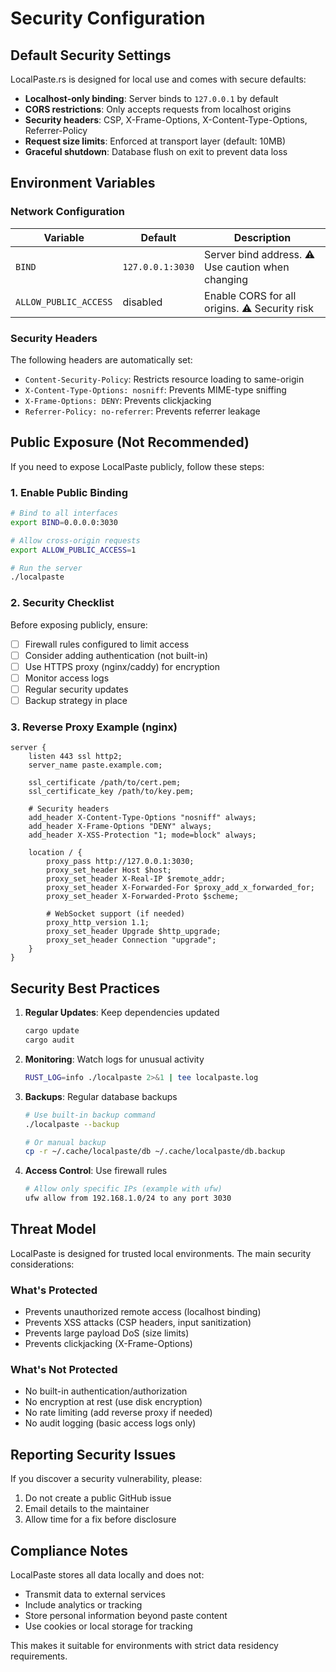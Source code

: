 # Security Configuration

## Default Security Settings

LocalPaste.rs is designed for local use and comes with secure defaults:

- **Localhost-only binding**: Server binds to `127.0.0.1` by default
- **CORS restrictions**: Only accepts requests from localhost origins
- **Security headers**: CSP, X-Frame-Options, X-Content-Type-Options, Referrer-Policy
- **Request size limits**: Enforced at transport layer (default: 10MB)
- **Graceful shutdown**: Database flush on exit to prevent data loss

## Environment Variables

### Network Configuration

| Variable | Default | Description |
|----------|---------|-------------|
| `BIND` | `127.0.0.1:3030` | Server bind address. ⚠️ Use caution when changing |
| `ALLOW_PUBLIC_ACCESS` | disabled | Enable CORS for all origins. ⚠️ Security risk |

### Security Headers

The following headers are automatically set:

- `Content-Security-Policy`: Restricts resource loading to same-origin
- `X-Content-Type-Options: nosniff`: Prevents MIME-type sniffing
- `X-Frame-Options: DENY`: Prevents clickjacking
- `Referrer-Policy: no-referrer`: Prevents referrer leakage

## Public Exposure (Not Recommended)

If you need to expose LocalPaste publicly, follow these steps:

### 1. Enable Public Binding

```bash
# Bind to all interfaces
export BIND=0.0.0.0:3030

# Allow cross-origin requests
export ALLOW_PUBLIC_ACCESS=1

# Run the server
./localpaste
```

### 2. Security Checklist

Before exposing publicly, ensure:

- [ ] Firewall rules configured to limit access
- [ ] Consider adding authentication (not built-in)
- [ ] Use HTTPS proxy (nginx/caddy) for encryption
- [ ] Monitor access logs
- [ ] Regular security updates
- [ ] Backup strategy in place

### 3. Reverse Proxy Example (nginx)

```nginx
server {
    listen 443 ssl http2;
    server_name paste.example.com;
    
    ssl_certificate /path/to/cert.pem;
    ssl_certificate_key /path/to/key.pem;
    
    # Security headers
    add_header X-Content-Type-Options "nosniff" always;
    add_header X-Frame-Options "DENY" always;
    add_header X-XSS-Protection "1; mode=block" always;
    
    location / {
        proxy_pass http://127.0.0.1:3030;
        proxy_set_header Host $host;
        proxy_set_header X-Real-IP $remote_addr;
        proxy_set_header X-Forwarded-For $proxy_add_x_forwarded_for;
        proxy_set_header X-Forwarded-Proto $scheme;
        
        # WebSocket support (if needed)
        proxy_http_version 1.1;
        proxy_set_header Upgrade $http_upgrade;
        proxy_set_header Connection "upgrade";
    }
}
```

## Security Best Practices

1. **Regular Updates**: Keep dependencies updated
   ```bash
   cargo update
   cargo audit
   ```

2. **Monitoring**: Watch logs for unusual activity
   ```bash
   RUST_LOG=info ./localpaste 2>&1 | tee localpaste.log
   ```

3. **Backups**: Regular database backups
   ```bash
   # Use built-in backup command
   ./localpaste --backup
   
   # Or manual backup
   cp -r ~/.cache/localpaste/db ~/.cache/localpaste/db.backup
   ```

4. **Access Control**: Use firewall rules
   ```bash
   # Allow only specific IPs (example with ufw)
   ufw allow from 192.168.1.0/24 to any port 3030
   ```

## Threat Model

LocalPaste is designed for trusted local environments. The main security considerations:

### What's Protected
- Prevents unauthorized remote access (localhost binding)
- Prevents XSS attacks (CSP headers, input sanitization)
- Prevents large payload DoS (size limits)
- Prevents clickjacking (X-Frame-Options)

### What's Not Protected
- No built-in authentication/authorization
- No encryption at rest (use disk encryption)
- No rate limiting (add reverse proxy if needed)
- No audit logging (basic access logs only)

## Reporting Security Issues

If you discover a security vulnerability, please:

1. Do not create a public GitHub issue
2. Email details to the maintainer
3. Allow time for a fix before disclosure

## Compliance Notes

LocalPaste stores all data locally and does not:
- Transmit data to external services
- Include analytics or tracking
- Store personal information beyond paste content
- Use cookies or local storage for tracking

This makes it suitable for environments with strict data residency requirements.